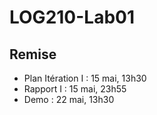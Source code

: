 # LOG210-Lab01

## Remise 
* Plan Itération I : 15 mai, 13h30
* Rapport I : 15 mai, 23h55
* Demo : 22 mai, 13h30 
